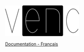 ![](https://raw.githubusercontent.com/DenisSalem/VenC/master/doc/logo.png "")

[Documentation - Français](https://github.com/DenisSalem/VenC/blob/master/doc/FR.md)
